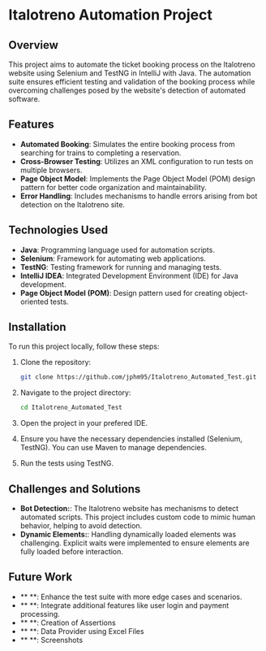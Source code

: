 # Italotreno Automation Project

## Overview

This project aims to automate the ticket booking process on the Italotreno website using Selenium and TestNG in IntelliJ with Java. The automation suite ensures efficient testing and validation of the booking process while overcoming challenges posed by the website's detection of automated software.

## Features

- **Automated Booking**: Simulates the entire booking process from searching for trains to completing a reservation.
- **Cross-Browser Testing**: Utilizes an XML configuration to run tests on multiple browsers.
- **Page Object Model**: Implements the Page Object Model (POM) design pattern for better code organization and maintainability.
- **Error Handling**: Includes mechanisms to handle errors arising from bot detection on the Italotreno site.

## Technologies Used

- **Java**: Programming language used for automation scripts.
- **Selenium**: Framework for automating web applications.
- **TestNG**: Testing framework for running and managing tests.
- **IntelliJ IDEA**: Integrated Development Environment (IDE) for Java development.
- **Page Object Model (POM)**: Design pattern used for creating object-oriented tests.

## Installation

To run this project locally, follow these steps:

1. Clone the repository:
   ```bash
   git clone https://github.com/jphm95/Italotreno_Automated_Test.git

2. Navigate to the project directory:
    ```bash
   cd Italotreno_Automated_Test

3. Open the project in your prefered IDE.
   
4. Ensure you have the necessary dependencies installed (Selenium, TestNG). You can use Maven to manage dependencies.

5. Run the tests using TestNG.

## Challenges and Solutions

- **Bot Detection:**: The Italotreno website has mechanisms to detect automated scripts. This project includes custom code to mimic human behavior, helping to avoid detection.
- **Dynamic Elements:**: Handling dynamically loaded elements was challenging. Explicit waits were implemented to ensure elements are fully loaded before interaction.

## Future Work


- ** **: Enhance the test suite with more edge cases and scenarios.
- ** **: Integrate additional features like user login and payment processing.
- ** **: Creation of Assertions
- ** **: Data Provider using Excel Files
- ** **: Screenshots 


